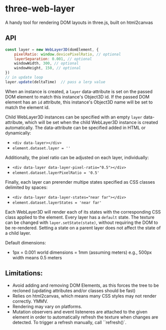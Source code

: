 # three-web-layer
A handy tool for rendering DOM layouts in three.js, built on html2canvas

## API

```js
const layer = new WebLayer3D(domElement, {
    pixelRatio: window.devicePixelRatio, // optional
    layerSeparation: 0.001, // optional 
    windowWidth, 300, // optional
    windowHeight, 150, // optional
})
// in update loop
layer.update(deltaTime)  // pass a lerp value
```

When an instance is created, a `layer` data-attribute is set on
the passed DOM element to match this instance's Object3D id.
If the passed DOM element has an `id` attribute, this instance's Object3D name
will be set to match the element id.

Child WebLayer3D instances can be specified with an empty `layer` data-attribute,
which will be set when the child WebLayer3D instance is created automatically.
The data-attribute can be specified added in HTML or dynamically:
 - `<div data-layer></div>`
 - `element.dataset.layer = ''`

Additionally, the pixel ratio can be adjusted on each layer, individually:
 - `<div data-layer data-layer-pixel-ratio="0.5"></div>`
 - `element.dataset.layerPixelRatio = '0.5'`

Finally, each layer can prerender multipe states specified as CSS classes delimited by spaces:
 - `<div data-layer data-layer-states="near far"></div>`
 - `element.dataset.layerStates = 'near far'`

Each WebLayer3D will render each of its states with the corresponding CSS class applied to the element.
Every layer has a `default` state. The texture can be changed with `layer.setState(state)`,
without requiring the DOM to be re-rendered. Setting a state on a parent layer does
not affect the state of a child layer. 

Default dimensions: 

- 1px = 0.001 world dimensions = 1mm (assuming meters)
    e.g., 500px width means 0.5 meters


## Limitations:

- Avoid adding and removing DOM Elements, as this forces the tree to be recloned (updating attributes and/or classes should be fast)
- Relies on html2canvas, which means many CSS styles may not render correctly. YMMV. 
- Rendering may vary on platforms. 
- Mutation observers and event listeneres are attached to the given element in order to automatically refresh the texture when changes are detected. To trigger a refresh manually, call ``refresh()`. 